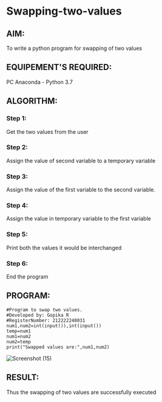 # Swapping-two-values
## AIM:
To write a python program for swapping of two values
## EQUIPEMENT'S REQUIRED: 
PC
Anaconda - Python 3.7
## ALGORITHM: 
### Step 1:
Get the two values from the user
### Step 2: 
Assign the value of second variable to a temporary variable 
### Step 3: 
Assign the value of the first variable to the second variable.
### Step 4:  
Assign the value in temporary variable to the first variable
### Step 5: 
Print both the values it would be interchanged
### Step 6: 
End the program
## PROGRAM:
~~~
#Program to swap two values.
#Developed by: Gopika R
#RegisterNumber: 212222240031
num1,num2=int(input()),int(input())
temp=num1
num1=num2
num2=temp
print("Swapped values are:",num1,num2)
~~~


![Screenshot (15)](https://user-images.githubusercontent.com/122762773/224740250-673b46bb-fea0-4d26-b019-6ac4bca95164.png)


## RESULT:
Thus the swapping of two values are successfully executed



